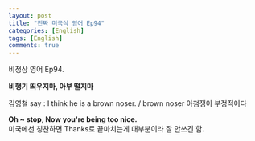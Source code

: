 ```yaml
---
layout: post
title: "진짜 미국식 영어 Ep94"
categories: [English]
tags: [English]
comments: true
---
```


비정상 영어 Ep94.

<b> 비행기 띄우지마, 아부 떨지마 </b>

김영철 say : I think he is a brown noser. / brown noser 아첨쟁이 부정적이다 <br>

<b> Oh ~ stop, Now you're being too nice. </b> <br>
미국에선 칭찬하면 Thanks로 끝마치는게 대부분이라 잘 안쓰긴 함. 
